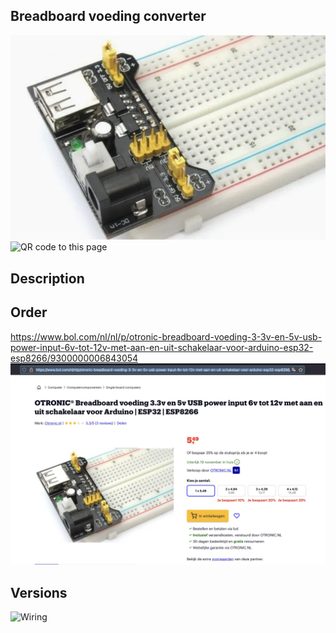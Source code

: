 ## Breadboard voeding converter

<img src="OT150-B75_Photo.jpg" alt="Photo of the component">
<img src="OT150-B75_QR_code.jpg" alt="QR code to this page" width="80" height="80">

## Description

## Order
<a href="https://www.bol.com/nl/nl/p/otronic-breadboard-voeding-3-3v-en-5v-usb-power-input-6v-tot-12v-met-aan-en-uit-schakelaar-voor-arduino-esp32-esp8266/9300000006843054">https://www.bol.com/nl/nl/p/otronic-breadboard-voeding-3-3v-en-5v-usb-power-input-6v-tot-12v-met-aan-en-uit-schakelaar-voor-arduino-esp32-esp8266/9300000006843054</a>
<img src="OT150-B75_Order.jpg" alt="Photo of the Order">

##  Versions

<img src="OT150-B75_Wiring.jpg" alt="Wiring" >


